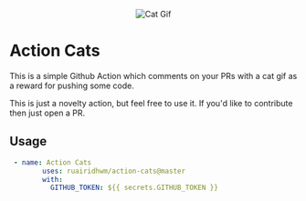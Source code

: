<p align="center">
  <img alt="Cat Gif" src="https://i.imgur.com/9z4r02l.png">
</p>

# Action Cats

This is a simple Github Action which comments on your PRs with a cat gif as a reward for pushing some code.

This is just a novelty action, but feel free to use it. If you'd like to contribute then just open a PR.

## Usage

```yaml
 - name: Action Cats
        uses: ruairidhwm/action-cats@master
        with:
          GITHUB_TOKEN: ${{ secrets.GITHUB_TOKEN }}
```
